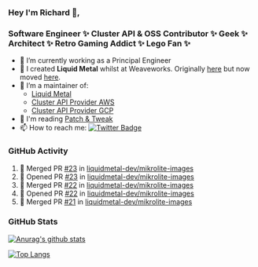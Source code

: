 ### Hey I'm Richard 👋, 

<h3 align="left">Software Engineer ✨ Cluster API & OSS Contributor ✨ Geek ✨ Architect ✨ Retro Gaming Addict ✨ Lego Fan ✨</h3>

- 🔭 I’m currently working as a Principal Engineer
- 📯 I created **Liquid Metal** whilst at Weaveworks. Originally [here](https://github.com/weaveworks-liquidmetal) but now moved [here](https://github.com/liquidmetal-dev).
- 👯 I’m a maintainer of:
  -  [Liquid Metal](https://github.com/liquidmetal-dev)
  -  [Cluster API Provider AWS](https://github.com/kubernetes-sigs/cluster-api-provider-aws)
  -  [Cluster API Provider GCP](https://github.com/kubernetes-sigs/cluster-api-provider-gcp)
- 💬 I'm reading [Patch & Tweak](https://bjooks.com/products/patch-tweak-exploring-modular-synthesis)
- 📫 How to reach me: [![Twitter Badge](https://img.shields.io/badge/-@fruit_case-00acee?style=flat&logo=Twitter&logoColor=white)](https://twitter.com/intent/follow?screen_name=fruit_case "Follow on Twitter")

### GitHub Activity 

<!--START_SECTION:activity-->
1. 🎉 Merged PR [#23](https://github.com/liquidmetal-dev/mikrolite-images/pull/23) in [liquidmetal-dev/mikrolite-images](https://github.com/liquidmetal-dev/mikrolite-images)
2. 💪 Opened PR [#23](https://github.com/liquidmetal-dev/mikrolite-images/pull/23) in [liquidmetal-dev/mikrolite-images](https://github.com/liquidmetal-dev/mikrolite-images)
3. 🎉 Merged PR [#22](https://github.com/liquidmetal-dev/mikrolite-images/pull/22) in [liquidmetal-dev/mikrolite-images](https://github.com/liquidmetal-dev/mikrolite-images)
4. 💪 Opened PR [#22](https://github.com/liquidmetal-dev/mikrolite-images/pull/22) in [liquidmetal-dev/mikrolite-images](https://github.com/liquidmetal-dev/mikrolite-images)
5. 🎉 Merged PR [#21](https://github.com/liquidmetal-dev/mikrolite-images/pull/21) in [liquidmetal-dev/mikrolite-images](https://github.com/liquidmetal-dev/mikrolite-images)
<!--END_SECTION:activity-->

### GitHub Stats

[![Anurag's github stats](https://github-readme-stats.vercel.app/api?username=richardcase&count_private=true&show_icons=true)](https://github.com/anuraghazra/github-readme-stats)

[![Top Langs](https://github-readme-stats.vercel.app/api/top-langs/?username=richardcase&hide=html&layout=compact)](https://github.com/anuraghazra/github-readme-stats)

